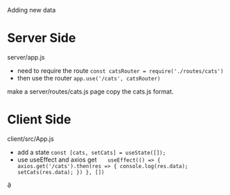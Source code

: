 Adding new data

# Server Side
server/app.js
- need to require the route
`const catsRouter = require('./routes/cats')`
- then use the router
`app.use('/cats', catsRouter)`

make a server/routes/cats.js page
copy the cats.js format.

# Client Side
client/src/App.js
- add a state
`const [cats, setCats] = useState([]);`
- use useEffect and axios get
`   useEffect(() => {
    axios.get('/cats').then(res => {
      console.log(res.data);
      setCats(res.data);
    })
  }, [])`

∂